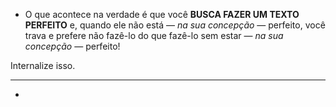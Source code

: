- O que acontece na verdade é que você **BUSCA FAZER UM TEXTO PERFEITO** e, quando ele não está — *na sua concepção* — perfeito, você trava e prefere não fazê-lo do que fazê-lo sem estar — *na sua concepção* — perfeito!

Internalize isso. 

---
- 